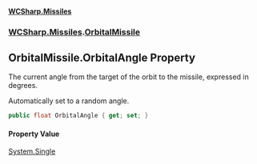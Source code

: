 #### [WCSharp.Missiles](index.md 'index')
### [WCSharp.Missiles](WCSharp.Missiles.md 'WCSharp.Missiles').[OrbitalMissile](WCSharp.Missiles.OrbitalMissile.md 'WCSharp.Missiles.OrbitalMissile')

## OrbitalMissile.OrbitalAngle Property

The current angle from the target of the orbit to the missile, expressed in degrees.  
  
Automatically set to a random angle.

```csharp
public float OrbitalAngle { get; set; }
```

#### Property Value
[System.Single](https://docs.microsoft.com/en-us/dotnet/api/System.Single 'System.Single')